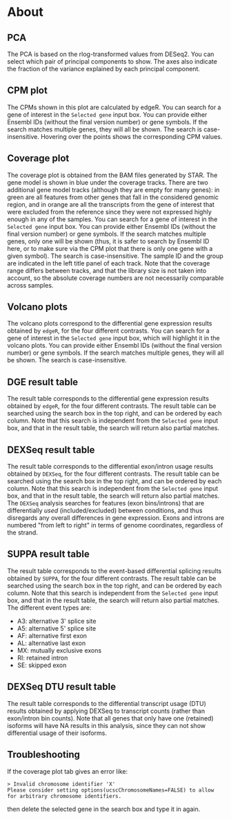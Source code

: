 # About

## PCA
The PCA is based on the rlog-transformed values from DESeq2. You can select which pair of principal components to show. The axes also indicate the fraction of the variance explained by each principal component. 

## CPM plot
The CPMs shown in this plot are calculated by edgeR. You can search for a gene of interest in the `Selected gene` input box. You can provide either Ensembl IDs (without the final version number) or gene symbols. If the search matches multiple genes, they will all be shown. The search is case-insensitive. Hovering over the points shows the corresponding CPM values. 

## Coverage plot
The coverage plot is obtained from the BAM files generated by STAR. The gene model is shown in blue under the coverage tracks. There are two additional gene model tracks (although they are empty for many genes): in green are all features from other genes that fall in the considered genomic region, and in orange are all the transcripts from the gene of interest that were excluded from the reference since they were not expressed highly enough in any of the samples. You can search for a gene of interest in the `Selected gene` input box. You can provide either Ensembl IDs (without the final version number) or gene symbols. If the search matches multiple genes, only one will be shown (thus, it is safer to search by Ensembl ID here, or to make sure via the CPM plot that there is only one gene with a given symbol). The search is case-insensitive. The sample ID and the group are indicated in the left title panel of each track. Note that the coverage range differs between tracks, and that the library size is not taken into account, so the absolute coverage numbers are not necessarily comparable across samples. 

## Volcano plots
The volcano plots correspond to the differential gene expression results obtained by `edgeR`, for the four different contrasts. You can search for a gene of interest in the `Selected gene` input box, which will highlight it in the volcano plots. You can provide either Ensembl IDs (without the final version number) or gene symbols. If the search matches multiple genes, they will all be shown. The search is case-insensitive. 

## DGE result table
The result table corresponds to the differential gene expression results obtained by `edgeR`, for the four different contrasts. The result table can be searched using the search box in the top right, and can be ordered by each column. Note that this search is independent from the `Selected gene` input box, and that in the result table, the search will return also partial matches. 

## DEXSeq result table
The result table corresponds to the differential exon/intron usage results obtained by `DEXSeq`, for the four different contrasts. The result table can be searched using the search box in the top right, and can be ordered by each column. Note that this search is independent from the `Selected gene` input box, and that in the result table, the search will return also partial matches. The `DEXSeq` analysis searches for features (exon bins/introns) that are differentially *used* (included/excluded) between conditions, and thus disregards any overall differences in gene expression. Exons and introns are numbered "from left to right" in terms of genome coordinates, regardless of the strand. 

## SUPPA result table
The result table corresponds to the event-based differential splicing results obtained by `SUPPA`, for the four different contrasts. The result table can be searched using the search box in the top right, and can be ordered by each column. Note that this search is independent from the `Selected gene` input box, and that in the result table, the search will return also partial matches. The different event types are:

- A3: alternative 3' splice site
- A5: alternative 5' splice site
- AF: alternative first exon
- AL: alternative last exon
- MX: mutually exclusive exons
- RI: retained intron
- SE: skipped exon

## DEXSeq DTU result table
The result table corresponds to the differential transcript usage (DTU) results obtained by applying DEXSeq to transcript counts (rather than exon/intron bin counts). Note that all genes that only have one (retained) isoforms will have NA results in this analysis, since they can not show differential usage of their isoforms. 

## Troubleshooting
If the coverage plot tab gives an error like: 
```
> Invalid chromosome identifier 'X'
Please consider setting options(ucscChromosomeNames=FALSE) to allow for arbitrary chromosome identifiers.
```

then delete the selected gene in the search box and type it in again.  